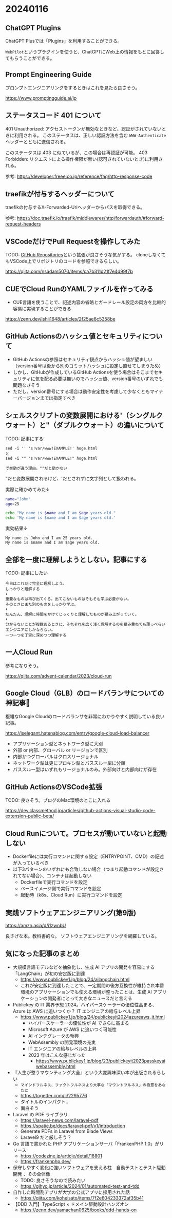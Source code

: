 # 20240116

## ChatGPT Plugins

ChatGPT Plusでは「Plugins」を利用することができる。

`WebPilot`というプラグインを使うと、ChatGPTにWeb上の情報をもとに回答してもらうことができる。

## Prompt Engineering Guide

プロンプトエンジニアリングをするときはこれを見たら良さそう。

https://www.promptingguide.ai/jp

## ステータスコード 401 について

401 Unauthorized: アクセストークンが無効なときなど、認証がされていないときに利用される。
このステータスは、正しい認証方法を含む `WWW-Authenticate` ヘッダーとともに送信される。

このステータスは 403 に似ているが、この場合は再認証が可能。
403 Forbidden: リクエストによる操作権限が無い(認可されていないとき)に利用される。

参考: https://developer.freee.co.jp/reference/faq/http-response-code

## traefikが付与するヘッダーについて

traefikの付与するX-Forwarded-Uriヘッダーからパスを取得できる。

参考: https://doc.traefik.io/traefik/middlewares/http/forwardauth/#forward-request-headers

## VSCodeだけでPull Requestを操作してみた

TODO: [GitHub Repositories](https://marketplace.visualstudio.com/items?itemName=github.remotehub)という拡張が良さそうな気がする。
cloneしなくてもVSCode上でリポジトリのコードを参照できるらしい。

https://qiita.com/nsadam5070/items/ca7b311d21f7e4d99f7b


## CUEでCloud RunのYAMLファイルを作ってみる

- CUE言語を使うことで、記述内容の省略とガードレール設定の両方を比較的容易に実現することができる

https://zenn.dev/ishii1648/articles/2f25ae6c5358be


## GitHub Actionsのハッシュ値とセキュリティについて

- GitHub Actionsの参照はセキュリティ観点からハッシュ値が望ましい（version番号は後から別のコミットハッシュに設定し直せてしまうため）
- しかし、GitHubが作成しているGitHub Actionsを使う場合はそこまでセキュリティに気を配る必要は無いのでハッシュ値、version番号のいずれでも問題なさそう
- ただし、version番号にする場合は動作安定性を考慮して少なくともマイナーバージョンまでは指定すべき

## シェルスクリプトの変数展開における'（シングルクウォート）と"（ダブルクウォート）の違いについて

TODO: 記事にする

```
sed -i '' 's!var/www!EXAMPLE!' hoge.html
と
sed -i "" "s!var/www!EXAMPLE!" hoge.html

で挙動が違う理由。""だと動かない
```

"だと変数展開されるけど、'だとされずに文字列として扱われる。

実際に確かめてみた↓

```sh
name="John"
age=25

echo "My name is $name and I am $age years old."
echo 'My name is $name and I am $age years old.'
```

実効結果↓

```
My name is John and I am 25 years old.
My name is $name and I am $age years old.
```

## 全部を一度に理解しようとしない。記事にする

TODO: 記事にしたい

```
今日はこれだけ完全に理解しよう。
しっかりと理解する
↓
重要なものは再び出てくる。出てこないものはそもそも学ぶ必要がない。
そのときにまた別のものをしっかり学ぶ。
↓
だんだん、理解に時間をかけてじっくりと理解したものが積み上がっていく。
↓
分からないことが複数あるときに、それぞれを広く浅く理解するのを積み重ねても薄っぺらいエンジニアにしかならない。
一つ一つを丁寧に深めつつ理解する
```

## 一人Cloud Run

参考になりそう。

https://qiita.com/advent-calendar/2023/cloud-run

## Google Cloud（GLB）のロードバランサについての神記事👼

複雑なGoogle Cloudのロードバランサを非常にわかりやすく説明している良い記事。

https://iselegant.hatenablog.com/entry/google-cloud-load-balancer 

- アプリケーション型とネットワーク型に大別
- 外部 or 内部、グローバル or リージョンで区別
- 内部かつグローバルはクロスリージョナル
- ネットワーク型は更にプロキシ型とパススルー型に分類
- パススルー型はいずれもリージョナルのみ。外部向けと内部向けが存在

## GitHub ActionsのVSCode拡張

TODO: 良さそう。ブログのMac環境のとこに入れる

https://dev.classmethod.jp/articles/github-actions-visual-studio-code-extension-public-beta/

## Cloud Runについて。プロセスが動いていないと起動しない

- Dockerfileには実行コマンドに関する設定（ENTRYPOINT、CMD）の記述が入っているべき
- 以下3パターンのいずれにも合致しない場合（つまり起動コマンドが設定されてない場合）、コンテナは起動しない
  - Dockerfileで実行コマンドを設定
  - ベースイメージ側で実行コマンドを設定
  - 起動時（k8s、Cloud Run）に実行コマンドを設定

## 実践ソフトウェアエンジニアリング(第9版)

https://amzn.asia/d/i1zwnbU

良さげな本。教科書的な。
ソフトウェアエンジニアリングを網羅している。

## 気になった記事のまとめ

- 大規模言語モデルなどを抽象化し、生成 AI アプリの開発を容易にする「LangChain」が初の安定版に到達
  - https://www.publickey1.jp/blog/24/ailangchain.html
  - これが安定版に到達したことで、一定期間の後方互換性が維持され本番環境のアプリケーションでも使える環境が整ったことは、生成 AI アプリケーションの開発者にとって大きなニュースだと言える
- Publickey の IT 業界予想 2024。ハイパースケーラーの優位性高まる、Azure は AWS に追いつくか？ IT エンジニアの給与レベル上昇
  - https://www.publickey1.jp/blog/24/publickeyit2024azureaws_it.html
    - ハイパースケーラーの優位性が AI でさらに高まる
    - Microsoft Azure が AWS に追いつく可能性
    - AI インテグレータの勃興
    - WebAssembly の開発環境の充実
    - IT エンジニアの給与レベルの上昇
    - 2023 年はこんな感じだった
      - https://www.publickey1.jp/blog/23/publickeyit2023passkeyaiwebassembly.html
- 『人生が整うマウンティング大全』という大変興味深い本が出版されるらしい
  - `マインドフルネス、ファクトフルネスより大事な「マウントフルネス」の極意をあなたに`
  - https://togetter.com/li/2295776
  - タイトルのインパクト..
  - 面白そう
- Laravel の PDF ライブラリ
  - https://laravel-news.com/laravel-pdf
  - https://spatie.be/docs/laravel-pdf/v1/introduction
  - Generate PDFs in Laravel from Blade Views
  - Laravel9 だと厳しそう？
- Go 言語で書かれた PHP アプリケーションサーバ「FrankenPHP 1.0」がリリース
  - https://codezine.jp/article/detail/18801
  - https://frankenphp.dev/
- 保守しやすく変化に強いソフトウェアを支える柱　自動テストとテスト駆動開発 ⁠⁠、その全体像
  - TODO: 良さそうなので読みたい
  - https://gihyo.jp/article/2024/01/automated-test-and-tdd
- 自作した時間割アプリが大学の公式アプリに採用された話
  - https://qiita.com/koheisato/items/7f2e604233372af35b41
- 【DDD 入門】TypeScript × ドメイン駆動設計ハンズオン
  - https://zenn.dev/yamachan0625/books/ddd-hands-on